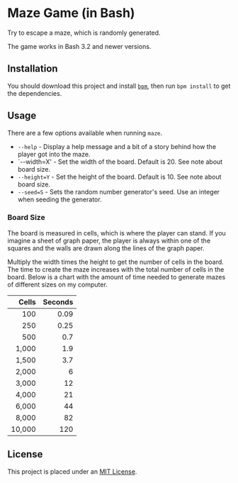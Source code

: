 Maze Game (in Bash)
===================

Try to escape a maze, which is randomly generated.

The game works in Bash 3.2 and newer versions.


Installation
------------

You should download this project and install [`bpm`], then run `bpm install` to get the dependencies.


Usage
-----

There are a few options available when running `maze`.

* `--help` - Display a help message and a bit of a story behind how the player got into the maze.
* `--width=X' - Set the width of the board. Default is 20. See note about board size.
* `--height=Y` - Set the height of the board. Default is 10. See note about board size.
* `--seed=S` - Sets the random number generator's seed. Use an integer when seeding the generator.


### Board Size

The board is measured in cells, which is where the player can stand. If you imagine a sheet of graph paper, the player is always within one of the squares and the walls are drawn along the lines of the graph paper.

Multiply the width times the height to get the number of cells in the board. The time to create the maze increases with the total number of cells in the board. Below is a chart with the amount of time needed to generate mazes of different sizes on my computer.

|  Cells | Seconds |
|-------:|--------:|
|    100 |    0.09 |
|    250 |    0.25 |
|    500 |     0.7 |
|  1,000 |     1.9 |
|  1,500 |     3.7 |
|  2,000 |       6 |
|  3,000 |      12 |
|  4,000 |      21 |
|  6,000 |      44 |
|  8,000 |      82 |
| 10,000 |     120 |


License
-------

This project is placed under an [MIT License](LICENSE.md).


[`bpm`]: https://github.com/bpm-rocks/bpm
